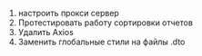 1. настроить прокси сервер
2. Протестировать работу сортировки отчетов
3. Удалить Axios
4. Заменить глобальные стили на файлы .dto
